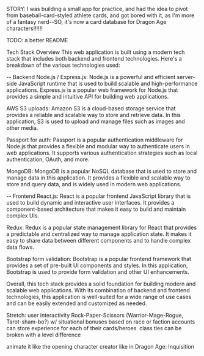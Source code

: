 STORY:
I was building a small app for practice, and had the idea to pivot from baseball-card-styled athlete cards, and got bored with it, as I'm more of a fantasy nerd--SO, it's now a card database for Dragon Age characters!!!!!!


TODO: a better README

Tech Stack Overview
This web application is built using a modern tech stack that includes both backend and frontend technologies. Here's a breakdown of the various technologies used:

-- Backend
Node.js / Express.js: Node.js is a powerful and efficient server-side JavaScript runtime that is used to build scalable and high-performance applications. Express.js is a popular web framework for Node.js that provides a simple and intuitive API for building web applications.

AWS S3 uploads: Amazon S3 is a cloud-based storage service that provides a reliable and scalable way to store and retrieve data. In this application, S3 is used to upload and manage files such as images and other media.

Passport for auth: Passport is a popular authentication middleware for Node.js that provides a flexible and modular way to authenticate users in web applications. It supports various authentication strategies such as local authentication, OAuth, and more.

MongoDB: MongoDB is a popular NoSQL database that is used to store and manage data in this application. It provides a flexible and scalable way to store and query data, and is widely used in modern web applications.

-- Frontend
React.js: React is a popular frontend JavaScript library that is used to build dynamic and interactive user interfaces. It provides a component-based architecture that makes it easy to build and maintain complex UIs.

Redux: Redux is a popular state management library for React that provides a predictable and centralized way to manage application state. It makes it easy to share data between different components and to handle complex data flows.

Bootstrap form validation: Bootstrap is a popular frontend framework that provides a set of pre-built UI components and styles. In this application, Bootstrap is used to provide form validation and other UI enhancements.

Overall, this tech stack provides a solid foundation for building modern and scalable web applications. With its combination of backend and frontend technologies, this application is well-suited for a wide range of use cases and can be easily extended and customized as needed.
  



Stretch:
user interactivity
Rock-Paper-Scissors (Warrior-Mage-Rogue, Tarot-sham-bo?) w/ situational bonuses based on race or faction
accounts can store experience for each of their cards/heroes.
class ties can be broken with a level difference


animate it like the opening character creator like in Dragon Age: Inquisition

